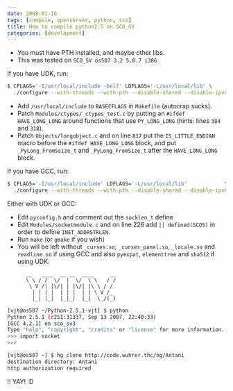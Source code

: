 ```yaml
---
date: 2008-01-16
tags: [compile, openserver, python, sco]
title: How to compile python2.5 on SCO_SV
categories: [development]
---
```


- You must have PTH installed, and maybe other libs.
- This was tested on `SCO_SV os507 3.2 5.0.7 i386`

If you have UDK, run:

```sh
$ CFLAGS='-I/usr/local/include -belf' LDFLAGS='-L/usr/local/lib' \
  ./configure --with-threads --with-pth --disable-shared --disable-ipv6
```

- Add `/usr/local/include` to `BASECFLAGS` in `Makefile` (autocrap sucks).
- Patch `Modules/ctypes/_ctypes_test.c` by putting an `#ifdef HAVE_LONG_LONG` around functions that use `PY_LONG_LONG` (hints: lines `384` and `318`).
- Patch `Objects/longobject.c` and on line `817` put the `IS_LITTLE_ENDIAN` macro before the `#ifdef HAVE_LONG_LONG` block, and put `_PyLong_FromSsize_t` and `_PyLong_FromSize_t` after the `HAVE_LONG_LONG` block.

If you have GCC, run:

```sh
$ CFLAGS='-I/usr/local/include' LDFLAGS='-L/usr/local/lib'            \
  ./configure --with-threads --with-pth --disable-shared --disable-ipv6
```

Either with UDK or GCC:

- Edit `pyconfig.h` and comment out the `socklen_t` define
- Edit `Modules/socketmodule.c` and on line 226 add `|| defined(SCO5)` in order to define `INET_ADDRSTRLEN`.
- Run `make` (or `gmake` if you wish)
- You will be left without `_curses.so`, `_curses_panel.so`, `_locale.so` and `readline.so` if using GCC and also `pyexpat`, `elementtree` and `sha512` if using UDK.


```
      __   ____  __ __  ____     __
      \ \ / /  \/  |  \/  \ \   / /
       \ V /| |\/| | |\/| |\ \ / / 
        | | | |  | | |  | | \ V /_ 
        |_| |_|  |_|_|  |_|  \_/(_)

```

```sh
[vjt@os507 ~/Python-2.5.1-vjt] $ python
Python 2.5.1 (r251:31337, Sep 13 2007, 22:40:33) 
[GCC 4.2.1] on sco_sv3
Type "help", "copyright", "credits" or "license" for more information.
>>> import socket
>>> 
```

```sh
[vjt@os507 ~] $ hg clone http://code.wuhrer.thc/hg/Antani
destination directory: Antani
http authorization required
```

!! YAY! :D
